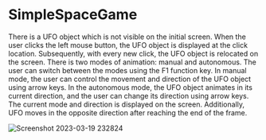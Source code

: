 # SimpleSpaceGame

There is a UFO object which is not visible on the initial screen. When the user clicks the left mouse button, the UFO object is displayed at the click location. Subsequently, with every new click, the UFO object is relocated on the screen. There is two modes of animation: manual and autonomous. The user can switch between the modes using the F1 function key. In manual mode, the user can control the movement and direction of the UFO object using arrow keys. In the autonomous mode, the UFO object animates in its current direction, and the user can change its direction using arrow keys. The current mode and direction is displayed on the screen. Additionally, UFO moves in the opposite direction after reaching the end of the frame.



![Screenshot 2023-03-19 232824](https://user-images.githubusercontent.com/126871722/226207106-2d30e374-0d8d-40de-9056-fd5b3ea85cc9.png)

